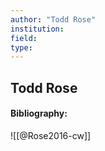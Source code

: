 ```yaml
---
author: "Todd Rose"
institution:
field:
type:
---
```


## Todd Rose
#### Bibliography:

![[@Rose2016-cw]]